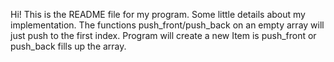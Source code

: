 Hi! This is the README file for my program. 
Some little details about my implementation. 
The functions push_front/push_back on an empty array will just push to the first index. 
Program will create a new Item is push_front or push_back fills up the array.
